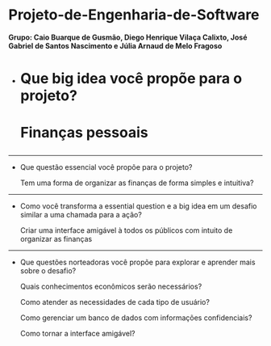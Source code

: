 # Projeto-de-Engenharia-de-Software

**Grupo: Caio Buarque de Gusmão, Diego Henrique Vilaça Calixto, José Gabriel de Santos Nascimento e Júlia Arnaud de Melo Fragoso**


- <h1>Que big idea você propõe para o projeto?<h1>

  Finanças pessoais
----------------------------------------------------------------------------------------------------------------------------------
- Que questão essencial você propõe para o projeto?

  Tem uma forma de organizar as finanças de forma simples e intuitiva? 
----------------------------------------------------------------------------------------------------------------------------------
- Como você transforma a essential question e a big idea em um desafio similar a uma chamada para a ação?

  Criar uma interface amigável à todos os públicos com intuito de organizar as finanças
----------------------------------------------------------------------------------------------------------------------------------
- Que questões norteadoras você propõe para explorar e aprender mais sobre o desafio?

  Quais conhecimentos econômicos serão necessários?

  Como atender as necessidades de cada tipo de usuário?

  Como gerenciar um banco de dados com informações confidenciais?

  Como tornar a interface amigável?
